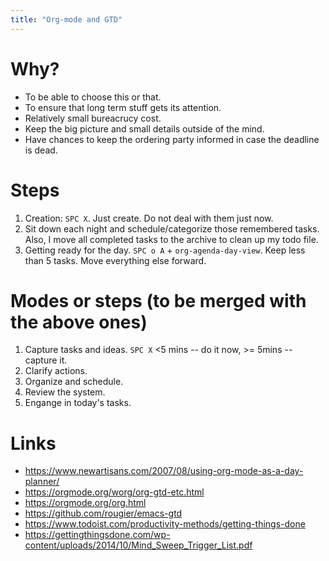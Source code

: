```yaml
---
title: "Org-mode and GTD"
---
```


# Why?

* To be able to choose this or that.
* To ensure that long term stuff gets its attention.
* Relatively small bureacrucy cost.
* Keep the big picture and small details outside of the mind.
* Have chances to keep the ordering party informed in case the deadline is dead.

# Steps

1. Creation: `SPC X`. Just create. Do not deal with them just now.
2. Sit down each night and schedule/categorize those remembered tasks. Also, I move all completed tasks to the archive to clean up my todo file.
3. Getting ready for the day. `SPC o A` + `org-agenda-day-view`. Keep less than 5 tasks. Move everything else forward.

# Modes or steps (to be merged with the above ones)

1. Capture tasks and ideas. `SPC X` <5 mins -- do it now, >= 5mins -- capture it.
2. Clarify actions.
3. Organize and schedule.
4. Review the system.
5. Engange in today's tasks.

# Links

* https://www.newartisans.com/2007/08/using-org-mode-as-a-day-planner/
* https://orgmode.org/worg/org-gtd-etc.html
* https://orgmode.org/org.html
* https://github.com/rougier/emacs-gtd
* https://www.todoist.com/productivity-methods/getting-things-done
* https://gettingthingsdone.com/wp-content/uploads/2014/10/Mind_Sweep_Trigger_List.pdf
